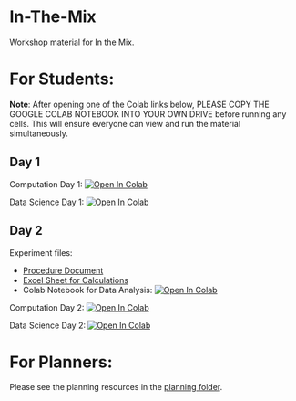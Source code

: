 # In-The-Mix
Workshop material for In the Mix. 


# For Students: 

**Note**: After opening one of the Colab links below, PLEASE COPY THE GOOGLE COLAB NOTEBOOK INTO YOUR OWN DRIVE before running any cells. 
This will ensure everyone can view and run the material simultaneously. 

## Day 1

Computation Day 1: [![Open In Colab](https://colab.research.google.com/assets/colab-badge.svg)](https://colab.research.google.com/drive/1OXDyMyNVH0WYAL6uyuUA32q8VDNJgyss?usp=sharing)

Data Science Day 1: [![Open In Colab](https://colab.research.google.com/assets/colab-badge.svg)](https://colab.research.google.com/drive/14hno0_GOx73Tu5h_Czz-t2kpt40Ni1oq?usp=sharing)

## Day 2

Experiment files: 
* [Procedure Document](experiments/IntheMixexperimentalprocedure.docx)
* [Excel Sheet for Calculations](experiments/IntheMixexperimentalExcel.xlsx)
* Colab Notebook for Data Analysis: [![Open In Colab](https://colab.research.google.com/assets/colab-badge.svg)](https://colab.research.google.com/drive/1LTsqT21qmBHrlAE3aB_uP_sBXZQz9gKt?usp=sharing)

Computation Day 2: [![Open In Colab](https://colab.research.google.com/assets/colab-badge.svg)](https://colab.research.google.com/drive/1q0MTuqTNXmH-hl9OoUS3bZRX8WyQPOTl?usp=sharing)

Data Science Day 2: [![Open In Colab](https://colab.research.google.com/assets/colab-badge.svg)](https://colab.research.google.com/drive/198G2MZUP8fQJVa0pAAPmcSdYTc27888f?usp=sharing)



# For Planners: 

Please see the planning resources in the [planning folder](planning). 
